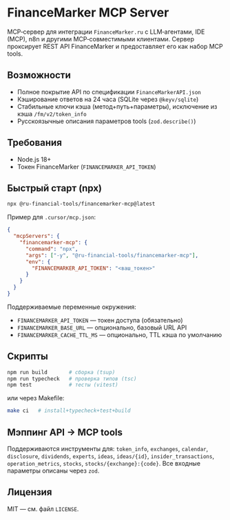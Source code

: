 # FinanceMarker MCP Server

MCP‑сервер для интеграции `FinanceMarker.ru` с LLM‑агентами, IDE (MCP), n8n и другими MCP‑совместимыми клиентами. Сервер проксирует REST API FinanceMarker и предоставляет его как набор MCP tools.

## Возможности
- Полное покрытие API по спецификации `FinanceMarkerAPI.json`
- Кэширование ответов на 24 часа (SQLite через `@keyv/sqlite`)
- Стабильные ключи кэша (метод+путь+параметры), исключение из кэша `/fm/v2/token_info`
- Русскоязычные описания параметров tools (`zod.describe()`)

## Требования
- Node.js 18+
- Токен FinanceMarker (`FINANCEMARKER_API_TOKEN`)

## Быстрый старт (npx)

```bash
npx @ru-financial-tools/financemarker-mcp@latest
```

Пример для `.cursor/mcp.json`:

```json
{
  "mcpServers": {
    "financemarker-mcp": {
      "command": "npx",
      "args": ["-y", "@ru-financial-tools/financemarker-mcp"],
      "env": {
        "FINANCEMARKER_API_TOKEN": "<ваш_токен>"
      }
    }
  }
}
```

Поддерживаемые переменные окружения:
- `FINANCEMARKER_API_TOKEN` — токен доступа (обязательно)
- `FINANCEMARKER_BASE_URL` — опционально, базовый URL API
- `FINANCEMARKER_CACHE_TTL_MS` — опционально, TTL кэша по умолчанию

## Скрипты

```bash
npm run build       # сборка (tsup)
npm run typecheck   # проверка типов (tsc)
npm test            # тесты (vitest)
```

или через Makefile:

```bash
make ci   # install+typecheck+test+build
```

## Мэппинг API → MCP tools
Поддерживаются инструменты для: `token_info`, `exchanges`, `calendar`, `disclosure`, `dividends`, `experts`, `ideas`, `ideas/{id}`, `insider_transactions`, `operation_metrics`, `stocks`, `stocks/{exchange}:{code}`. Все входные параметры описаны через `zod`.

## Лицензия
MIT — см. файл `LICENSE`.
